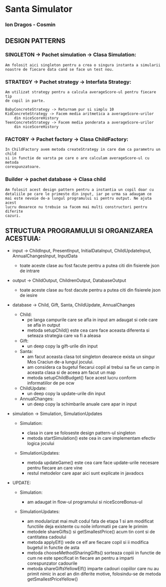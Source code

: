 # Santa Simulator
### Ion Dragos - Cosmin

## DESIGN PATTERNS

### SINGLETON -> Pachet simulation -> Clasa Simulation:
    Am folosit aici singleton pentru a crea o singura instanta a simularii 
    noastre de fiecare data cand se face un test nou.

### STRATEGY -> Pachet strategy -> Interfata Strategy:
    Am utilizat strategy pentru a calcula averageScore-ul pentru fiecare tip
    de copil in parte.

    BabyConcreteStrategy -> Returnam pur si simplu 10
    KidConcreteStrategy -> Facem media aritmetica a averageScore-urilor 
        din niceScoreHistory
    TeenConcreteStrategy -> Facem media ponderata a averageScore-urilor 
        din niceScoreHistory


### FACTORY -> Pachet factory -> Clasa ChildFactory:
    In ChildFactory avem metoda createStrategy in care dam ca parametru un child
    si in functie de varsta pe care o are calculam averageScore-ul cu metoda
    corespunzatoare.

### Builder -> pachet database -> Clasa child
    Am folosit acest design pattern pentru a instantia un copil doar cu
    detaliile pe care le primeste din input, iar pe urma sa adaugam ce
    mai este nevoie de-a lungul programului si pentru output. Ne ajuta acest
    lucru deoarece nu trebuie sa facem mai multi constructori pentru diferite
    cazuri.

## STRUCTURA PROGRAMULUI SI ORGANIZAREA ACESTUIA:

* input -> ChildInput, PresentInput, InitialDataInput, ChildUpdateInput,
  AnnualChangesInput, InputData
    * toate aceste clase au fost facute pentru a putea citi din fisierele json de intrare

* output ->  ChildOutput, ChildrenOutput, DatabaseOutput
    * toate aceste clase au fost dacute pentru a putea citi din fisierele json de iesire

* database -> Child, Gift, Santa, ChildUpdate, AnnualChanges
    * Child:
        * pe langa campurile care se afla in input am adaugat si cele care se afla in output
        * metoda setupChild() este cea care face aceasta diferenta si seteaza strategia care va fi a aleasa
    * Gift:
        * un deep copy la gift-urile din input
    * Santa:
        * am facut aceasta clasa tot singleton deoarece exista un singur Mos Craciun
          de-a lungul jocului.
        * am considera ca bugetul fiecarui copil al trebui sa fie un camp in aceasta clasa si de aceea am facut un map
        * metoda setupChildBudget() face acest lucru conform informatiilor de pe ocw
    * ChildUpdate:
        * un deep copy la update-urile din input
    * AnnualChanges:
        * un deep copy la schimbarile anuale care apar in input

* simulation -> Simulation, SimulationUpdates
    * Simulation:
        * clasa in care se foloseste design pattern-ul singleton
        * metoda startSimulation() este cea in care implementam efectiv logica jocului

    * SimulationUpdates:
        * metoda updateGame() este cea care face update-urile necesare pentru fiecare an care vine
        * restul metodelor care apar aici sunt explicate in javadocs
        

* UPDATE:
    * Simulation:
        * am adaugat in flow-ul programului si niceScoreBonus-ul

    * SimulationUpdates:
        * am modularizat mai mult codul fata de etapa 1 si am modificat functiile
          deja existente cu noile informatii pe care le primim
        * metodele shareGifts() si getSmallestPrice() acum tin cont si de cantitatea
          cadoului
        * metoda applyElf() vede ce elf are fiecare copil si ii modifica
          bugetul in functie de asta
        * metoda chooseMethodSharingGifts() sorteaza copiii in functie de
          cum ne este specificat in fiecare an pentru a imparti corespunzator
          cadourile
        * metoda shareGiftsYellowElf() imparte cadouri copiilor care nu au primit
          nimic in acel an din diferite motive, folosindu-se de metoda
          getSmallestPriceYellow()
    
    



